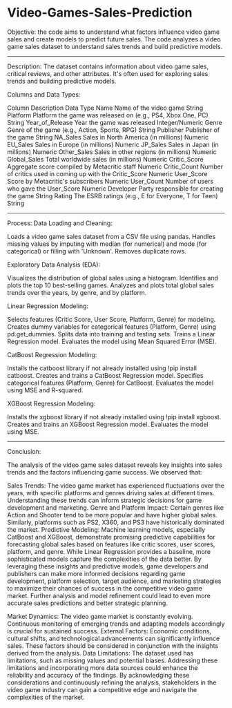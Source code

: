 # Video-Games-Sales-Prediction
Objective: the code aims to understand what factors influence video game sales and create models to predict future sales.
The code analyzes a video game sales dataset to understand sales trends and build predictive models.

-----------------------------------------------------------------------------------
Description: The dataset contains information about video game sales, critical reviews, and other attributes. It's often used for exploring sales trends and building predictive models.

Columns and Data Types:

Column	Description	Data Type
Name	Name of the video game	String
Platform	Platform the game was released on (e.g., PS4, Xbox One, PC)	String
Year_of_Release	Year the game was released	Integer/Numeric
Genre	Genre of the game (e.g., Action, Sports, RPG)	String
Publisher	Publisher of the game	String
NA_Sales	Sales in North America (in millions)	Numeric
EU_Sales	Sales in Europe (in millions)	Numeric
JP_Sales	Sales in Japan (in millions)	Numeric
Other_Sales	Sales in other regions (in millions)	Numeric
Global_Sales	Total worldwide sales (in millions)	Numeric
Critic_Score	Aggregate score compiled by Metacritic staff	Numeric
Critic_Count	Number of critics used in coming up with the Critic_Score	Numeric
User_Score	Score by Metacritic's subscribers	Numeric
User_Count	Number of users who gave the User_Score	Numeric
Developer	Party responsible for creating the game	String
Rating	The ESRB ratings (e.g., E for Everyone, T for Teen)	String

-----------------------------------------------------------------------------------
Process:
Data Loading and Cleaning:

Loads a video game sales dataset from a CSV file using pandas.
Handles missing values by imputing with median (for numerical) and mode (for categorical) or filling with 'Unknown'.
Removes duplicate rows.

Exploratory Data Analysis (EDA):

Visualizes the distribution of global sales using a histogram.
Identifies and plots the top 10 best-selling games.
Analyzes and plots total global sales trends over the years, by genre, and by platform.

Linear Regression Modeling:

Selects features (Critic Score, User Score, Platform, Genre) for modeling.
Creates dummy variables for categorical features (Platform, Genre) using pd.get_dummies.
Splits data into training and testing sets.
Trains a Linear Regression model.
Evaluates the model using Mean Squared Error (MSE).

CatBoost Regression Modeling:

Installs the catboost library if not already installed using !pip install catboost.
Creates and trains a CatBoost Regression model.
Specifies categorical features (Platform, Genre) for CatBoost.
Evaluates the model using MSE and R-squared.

XGBoost Regression Modeling:

Installs the xgboost library if not already installed using !pip install xgboost.
Creates and trains an XGBoost Regression model.
Evaluates the model using MSE.


--------------------------------------------------------------------------------------
Conclusion:

The analysis of the video game sales dataset reveals key insights into sales trends and the factors influencing game success. We observed that:

Sales Trends: The video game market has experienced fluctuations over the years, with specific platforms and genres driving sales at different times. Understanding these trends can inform strategic decisions for game development and marketing.
Genre and Platform Impact: Certain genres like Action and Shooter tend to be more popular and have higher global sales. Similarly, platforms such as PS2, X360, and PS3 have historically dominated the market.
Predictive Modeling: Machine learning models, especially CatBoost and XGBoost, demonstrate promising predictive capabilities for forecasting global sales based on features like critic scores, user scores, platform, and genre. While Linear Regression provides a baseline, more sophisticated models capture the complexities of the data better.
By leveraging these insights and predictive models, game developers and publishers can make more informed decisions regarding game development, platform selection, target audience, and marketing strategies to maximize their chances of success in the competitive video game market. Further analysis and model refinement could lead to even more accurate sales predictions and better strategic planning.

Market Dynamics: The video game market is constantly evolving. Continuous monitoring of emerging trends and adapting models accordingly is crucial for sustained success.
External Factors: Economic conditions, cultural shifts, and technological advancements can significantly influence sales. These factors should be considered in conjunction with the insights derived from the analysis.
Data Limitations: The dataset used has limitations, such as missing values and potential biases. Addressing these limitations and incorporating more data sources could enhance the reliability and accuracy of the findings.
By acknowledging these considerations and continuously refining the analysis, stakeholders in the video game industry can gain a competitive edge and navigate the complexities of the market.

